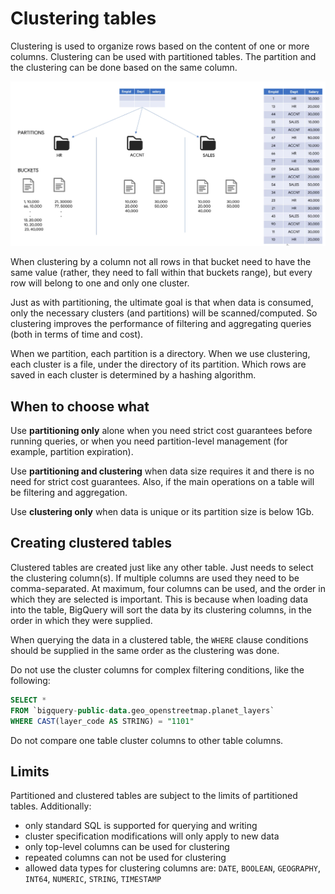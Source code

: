 # Clustering tables

Clustering is used to organize rows based on the content of one or more columns. Clustering can be used with partitioned tables. The partition and the clustering can be done based on the same column.

![](img/clustering.png)

When clustering by a column not all rows in that bucket need to have the same value (rather, they need to fall within that buckets range), but every row will belong to one and only one cluster.

Just as with partitioning, the ultimate goal is that when data is consumed, only the necessary clusters (and partitions) will be scanned/computed. So clustering improves the performance of filtering and aggregating queries (both in terms of time and cost).

When we partition, each partition is a directory. When we use clustering, each cluster is a file, under the directory of its partition. Which rows are saved in each cluster is determined by a hashing algorithm.

## When to choose what

Use **partitioning only** alone when you need strict cost guarantees before running queries, or when you need partition-level management (for example, partition expiration).

Use **partitioning and clustering** when data size requires it and there is no need for strict cost guarantees. Also, if the main operations on a table will be filtering and aggregation.

Use **clustering only** when data is unique or its partition size is below 1Gb.

## Creating clustered tables

Clustered tables are created just like any other table. Just needs to select the clustering column(s). If multiple columns are used they need to be comma-separated. At maximum, four columns can be used, and the order in which they are selected is important. This is because when loading data into the table, BigQuery will sort the data by its clustering columns, in the order in which they were supplied.

When querying the data in a clustered table, the `WHERE` clause conditions should be supplied in the same order as the clustering was done.

Do not use the cluster columns for complex filtering conditions, like the following:

``` sql
SELECT *
FROM `bigquery-public-data.geo_openstreetmap.planet_layers`
WHERE CAST(layer_code AS STRING) = "1101"
```

Do not compare one table cluster columns to other table columns.

## Limits

Partitioned and clustered tables are subject to the limits of partitioned tables. Additionally:

- only standard SQL is supported for querying and writing
- cluster specification modifications will only apply to new data
- only top-level columns can be used for clustering
- repeated columns can not be used for clustering
- allowed data types for clustering columns are: `DATE`, `BOOLEAN`, `GEOGRAPHY`, `INT64`, `NUMERIC`, `STRING`, `TIMESTAMP`
